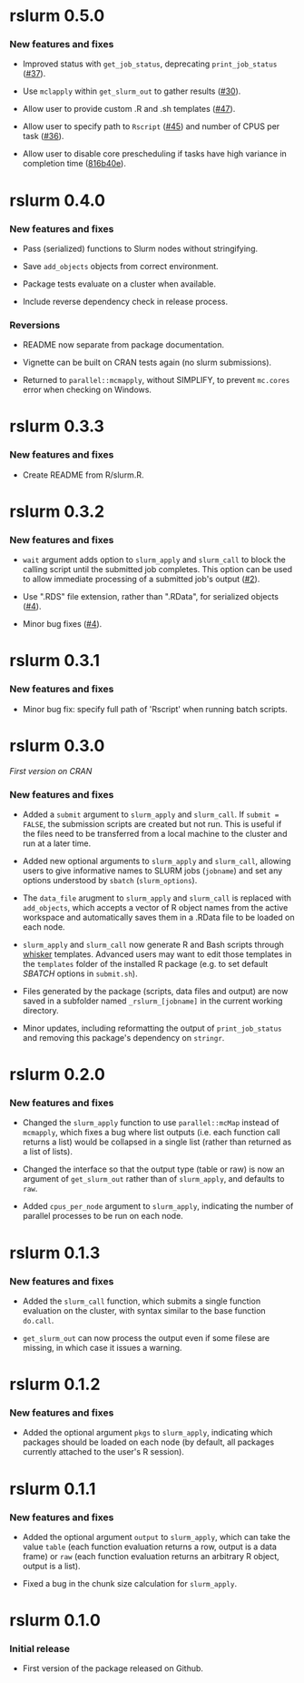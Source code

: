 # rslurm 0.5.0

### New features and fixes

* Improved status with `get_job_status`, deprecating `print_job_status` 
([#37](https://github.com/sesync-ci/rslurm/pull/#37)).

* Use `mclapply` within `get_slurm_out` to gather results 
([#30](https://github.com/sesync-ci/rslurm/pull/#30)).

* Allow user to provide custom .R and .sh templates 
([#47](https://github.com/sesync-ci/rslurm/pull/#47)).

* Allow user to specify path to `Rscript` ([#45](https://github.com/sesync-ci/rslurm/pull/#45)) 
and number of CPUS per task ([#36](https://github.com/sesync-ci/rslurm/pull/#36)).

* Allow user to disable core prescheduling if tasks have high variance in 
completion time ([816b40e](https://github.com/SESYNC-ci/rslurm/commit/816b40e)).


# rslurm 0.4.0

### New features and fixes

* Pass (serialized) functions to Slurm nodes without stringifying.

* Save `add_objects` objects from correct environment.

* Package tests evaluate on a cluster when available.

* Include reverse dependency check in release process.

### Reversions

* README now separate from package documentation.

* Vignette can be built on CRAN tests again (no slurm submissions).

* Returned to `parallel::mcmapply`, without SIMPLIFY, to prevent
`mc.cores` error when checking on Windows.

# rslurm 0.3.3

### New features and fixes

* Create README from R/slurm.R.

# rslurm 0.3.2

### New features and fixes

* `wait` argument adds option to `slurm_apply` and `slurm_call` to
block the calling script until the submitted job completes. This
option can be used to allow immediate processing of a submitted
job's output ([#2](https://github.com/sesync-ci/rslurm/pull/#2)).

* Use ".RDS" file extension, rather than ".RData", for
serialized objects ([#4](https://github.com/sesync-ci/rslurm/pull/#4)).

* Minor bug fixes ([#4](https://github.com/sesync-ci/rslurm/pull/#4)).


# rslurm 0.3.1

### New features and fixes

* Minor bug fix: specify full path of 'Rscript' when running batch scripts.


# rslurm 0.3.0

*First version on CRAN*

### New features and fixes

* Added a `submit` argument to `slurm_apply` and `slurm_call`. If `submit = FALSE`,
the submission scripts are created but not run. This is useful if the files need
to be transferred from a local machine to the cluster and run at a later time.

* Added new optional arguments to `slurm_apply` and `slurm_call`, allowing users to give
informative names to SLURM jobs (`jobname`) and set any options understood by
`sbatch` (`slurm_options`).

* The `data_file` arugment to `slurm_apply` and `slurm_call` is replaced with 
`add_objects`, which accepts a vector of R object names from the active workspace
and automatically saves them in a .RData file to be loaded on each node.

* `slurm_apply` and `slurm_call` now generate R and Bash scripts through
[whisker](https://github.com/edwindj/whisker) templates. Advanced users may want
to edit those templates in the `templates` folder of the installed R package 
(e.g. to set default *SBATCH* options in `submit.sh`).

* Files generated by the package (scripts, data files and output) are now saved
in a subfolder named `_rslurm_[jobname]` in the current working directory.

* Minor updates, including reformatting the output of `print_job_status` and
removing this package's dependency on `stringr`.


# rslurm 0.2.0

### New features and fixes

* Changed the `slurm_apply` function to use `parallel::mcMap` instead of `mcmapply`, 
which fixes a bug where list outputs (i.e. each function call returns a list) 
would be collapsed in a single list (rather than returned as a list of lists).

* Changed the interface so that the output type (table or raw) is now an argument
of `get_slurm_out` rather than of `slurm_apply`, and defaults to `raw`.

* Added `cpus_per_node` argument to `slurm_apply`, indicating the number of 
parallel processes to be run on each node.


# rslurm 0.1.3

### New features and fixes

* Added the `slurm_call` function, which submits a single function evaluation
on the cluster, with syntax similar to the base function `do.call`.

* `get_slurm_out` can now process the output even if some filese are missing,
in which case it issues a warning.


# rslurm 0.1.2

### New features and fixes

* Added the optional argument `pkgs` to `slurm_apply`, indicating which packages
should be loaded on each node (by default, all packages currently attached to
the user's R session).


# rslurm 0.1.1

### New features and fixes

* Added the optional argument `output` to `slurm_apply`, which can take the 
value `table` (each function evaluation returns a row, output is a data frame) or
`raw` (each function evaluation returns an arbitrary R object, output is a list).

* Fixed a bug in the chunk size calculation for `slurm_apply`. 


# rslurm 0.1.0

### Initial release

* First version of the package released on Github.
